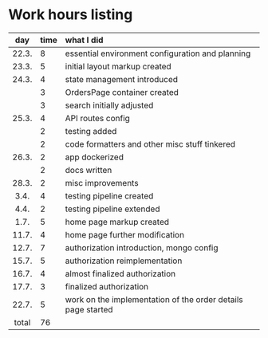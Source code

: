 # Work hours listing

| day | time | what I did  |
| :----:|:-----| :-----|
| 22.3. | 8    | essential environment configuration and planning |
| 23.3. | 5    | initial layout markup created  |
| 24.3. | 4    | state management introduced |
|       | 3    | OrdersPage container created |
|       | 3    | search initially adjusted |
| 25.3. | 4    | API routes config |
|       | 2    | testing added |
|       | 2    | code formatters and other misc stuff tinkered |
| 26.3. | 2    | app dockerized |
|       | 2    | docs written |
| 28.3. | 2    | misc improvements |
| 3.4. | 4    | testing pipeline created |
| 4.4. | 2    | testing pipeline extended |
| 1.7. | 5    | home page markup created |
| 11.7. | 4    | home page further modification |
| 12.7. | 7    | authorization introduction, mongo config |
| 15.7. | 5    | authorization reimplementation |
| 16.7. | 4    | almost finalized authorization |
| 17.7. | 3    | finalized authorization |
| 22.7. | 5    | work on the implementation of the order details page started |
| total   | 76   | |